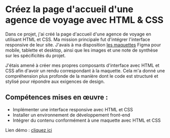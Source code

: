 # Créez la page d'accueil d'une agence de voyage avec HTML & CSS

Dans ce projet, j'ai créé la page d'accueil d'une agence de voyage en utilisant HTML et CSS. Ma mission principale fut d'intégrer l'interface responsive de leur site. J'avais à ma disposition [les maquettes](https://github.com/cheikh-mbacke/creez-la-page-daccueil-dune-agence-de-voyage-avec-html-css/tree/main/maquette) Figma pour mobile, tablette et desktop, ainsi que les images et une note de synthèse sur les spécificités du projet.

J'étais amené à créer mes propres composants d'interface avec HTML et CSS afin d'avoir un rendu correspondant à la maquette. Cela m'a donné une compréhension plus profonde de la manière dont le code est structuré et stylisé pour répondre aux exigences de design.

## Compétences mises en œuvre :

- Implémenter une interface responsive avec HTML et CSS
- Installer un environnement de développement front-end
- Intégrer du contenu conformément à une maquette avec HTML et CSS

Lien démo : [cliquez ici](https://cheikh-mbacke.github.io/creez-la-page-daccueil-dune-agence-de-voyage-avec-html-css/)
